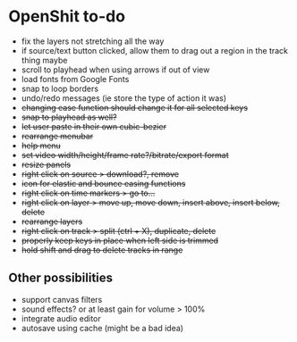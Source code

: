 # OpenShit to-do

- fix the layers not stretching all the way
- if source/text button clicked, allow them to drag out a region in the track thing maybe
- scroll to playhead when using arrows if out of view
- load fonts from Google Fonts
- snap to loop borders
- undo/redo messages (ie store the type of action it was)
- ~~changing ease function should change it for all selected keys~~
- ~~snap to playhead as well?~~
- ~~let user paste in their own cubic-bezier~~
- ~~rearrange menubar~~
- ~~help menu~~
- ~~set video width/height/frame rate?/bitrate/export format~~
- ~~resize panels~~
- ~~right click on source > download?, remove~~
- ~~icon for elastic and bounce easing functions~~
- ~~right click on time markers > go to...~~
- ~~right click on layer > move up, move down, insert above, insert below, delete~~
- ~~rearrange layers~~
- ~~right click on track > split (ctrl + X), duplicate, delete~~
- ~~properly keep keys in place when left side is trimmed~~
- ~~hold shift and drag to delete tracks in range~~

## Other possibilities

- support canvas filters
- sound effects? or at least gain for volume > 100%
- integrate audio editor
- autosave using cache (might be a bad idea)
